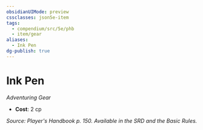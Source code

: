 ```yaml
---
obsidianUIMode: preview
cssclasses: json5e-item
tags:
  - compendium/src/5e/phb
  - item/gear
aliases:
  - Ink Pen
dg-publish: true
---
```

# Ink Pen
*Adventuring Gear*  

- **Cost**: 2 cp

*Source: Player's Handbook p. 150. Available in the SRD and the Basic Rules.*